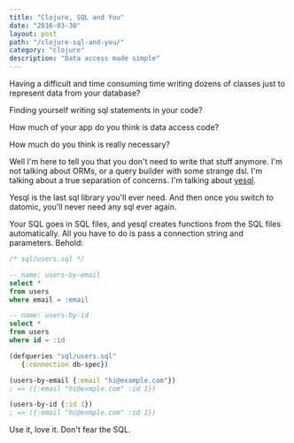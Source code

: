 ```yaml
---
title: "Clojure, SQL and You"
date: "2016-03-30"
layout: post
path: "/clojure-sql-and-you/"
category: "clojure"
description: "Data access made simple"
---
```


Having a difficult and time consuming time writing dozens of classes just to represent data from your database?

Finding yourself writing sql statements in your code?

How much of your app do you think is data access code?

How much do you think is really necessary?

Well I'm here to tell you that you don't need to write that stuff anymore. I'm not talking about ORMs, or a query builder with some strange dsl. I'm talking about a true separation of concerns. I'm talking about [yesql](https://github.com/krisajenkins/yesql).

Yesql is the last sql library you'll ever need. And then once you switch to datomic, you'll never need any sql ever again.

Your SQL goes in SQL files, and yesql creates functions from the SQL files automatically. All you have to do is pass a connection string and parameters. Behold:

```sql
/* sql/users.sql */

-- name: users-by-email
select *
from users
where email = :email

-- name: users-by-id
select *
from users
where id = :id
```

```clojure
(defqueries "sql/users.sql"
   {:connection db-spec})

(users-by-email {:email "hi@example.com"})
; => ({:email "hi@exmple.com" :id 1})

(users-by-id {:id 1})
; => ({:email "hi@exmple.com" :id 1})
```

Use it, love it. Don't fear the SQL.
